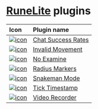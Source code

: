 # [RuneLite](https://github.com/runelite/runelite) plugins
|Icon|Plugin name|
|:---|:----------|
|[![icon](../../blob/chat-success-rates/icon.png)](../../tree/chat-success-rates)|[Chat Success Rates](../../tree/chat-success-rates)|
|[![icon](../../blob/invalid-movement/icon.png)](../../tree/invalid-movement)|[Invalid Movement](../../tree/invalid-movement)|
|[![icon](../../blob/no-examine/icon.png)](../../tree/no-examine)|[No Examine](../../tree/no-examine)|
|[![icon](../../blob/radius-markers/icon.png)](../../tree/radius-markers)|[Radius Markers](../../tree/radius-markers)|
|[![icon](../../blob/snakeman-mode/icon.png)](../../tree/snakeman-mode)|[Snakeman Mode](../../tree/snakeman-mode)|
|[![icon](../../blob/tick-timestamp/icon.png)](../../tree/tick-timestamp)|[Tick Timestamp](../../tree/tick-timestamp)|
|[![icon](../../blob/video-recorder/icon.png)](../../tree/video-recorder)|[Video Recorder](../../tree/video-recorder)|

